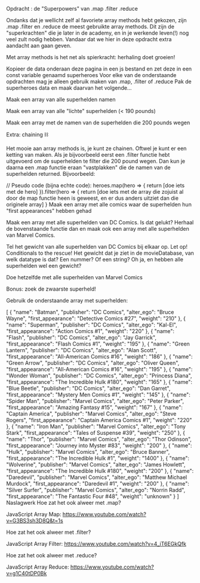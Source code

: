 Opdracht : de "Superpowers" van .map .filter .reduce

Ondanks dat je wellicht zelf al favoriete array methods hebt gekozen, zijn .map .filter en .reduce de meest gebruikte array methods. Dit zijn de "superkrachten" die je later in de academy, en in je werkende leven(!) nog veel zult nodig hebben. Vandaar dat we hier in deze opdracht extra aandacht aan gaan geven.

Met array methods is het net als spierkracht: herhaling doet groeien!

Kopieer de data onderaan deze pagina in een js bestand en zet deze in een const variable genaamd superheroes
Voor elke van de onderstaande opdrachten mag je alleen gebruik maken van .map, .filter of .reduce
Pak de superheroes data en maak daarvan het volgende...

Maak een array van alle superhelden namen

Maak een array van alle "lichte" superhelden (< 190 pounds)

Maak een array met de namen van de superhelden die 200 pounds wegen

Extra: chaining ⛓️

Het mooie aan array methods is, je kunt ze chainen. Oftwel je kunt er een ketting van maken. Als je bijvoorbeeld eerst een .filter functie hebt uitgevoerd om de superhelden te filter die 200 pound wegen. Dan kun je daarna een .map functie eraan "vastplakken" die de namen van de superhelden returned. Bijvoorbeeld:

// Pseudo code (bijna echte code):
heroes.map(hero => {
return [doe iets met de hero]
}).filter(hero => {
return [doe iets met de array die zojuist al door de map functie heen is
geweest, en er dus anders uitziet dan die originele array]
}
Maak een array met alle comics waar de superhelden hun "first appearances" hebben gehad

Maak een array met alle superhelden van DC Comics. Is dat gelukt? Herhaal de bovenstaande functie dan en maak ook een array met alle superhelden van Marvel Comics.

Tel het gewicht van alle superhelden van DC Comics bij elkaar op. Let op! Conditionals to the rescue! Het gewicht dat je ziet in de movieDatabase, van welk datatype is dat? Een nummer? Of een string? Oh ja, en hebben alle superhelden wel een gewicht?

Doe hetzelfde met alle superhelden van Marvel Comics

Bonus: zoek de zwaarste superheld!

Gebruik de onderstaande array met superhelden:

[
{
"name": "Batman",
"publisher": "DC Comics",
"alter_ego": "Bruce Wayne",
"first_appearance": "Detective Comics #27",
"weight": "210"
},
{
"name": "Superman",
"publisher": "DC Comics",
"alter_ego": "Kal-El",
"first_appearance": "Action Comics #1",
"weight": "220"
},
{
"name": "Flash",
"publisher": "DC Comics",
"alter_ego": "Jay Garrick",
"first_appearance": "Flash Comics #1",
"weight": "195"
},
{
"name": "Green Lantern",
"publisher": "DC Comics",
"alter_ego": "Alan Scott",
"first_appearance": "All-American Comics #16",
"weight": "186"
},
{
"name": "Green Arrow",
"publisher": "DC Comics",
"alter_ego": "Oliver Queen",
"first_appearance": "All-American Comics #16",
"weight": "195"
},
{
"name": "Wonder Woman",
"publisher": "DC Comics",
"alter_ego": "Princess Diana",
"first_appearance": "The Incredible Hulk #180",
"weight": "165"
},
{
"name": "Blue Beetle",
"publisher": "DC Comics",
"alter_ego": "Dan Garret",
"first_appearance": "Mystery Men Comics #1",
"weight": "145"
},
{
"name": "Spider Man",
"publisher": "Marvel Comics",
"alter_ego": "Peter Parker",
"first_appearance": "Amazing Fantasy #15",
"weight": "167"
},
{
"name": "Captain America",
"publisher": "Marvel Comics",
"alter_ego": "Steve Rogers",
"first_appearance": "Captain America Comics #1",
"weight": "220"
},
{
"name": "Iron Man",
"publisher": "Marvel Comics",
"alter_ego": "Tony Stark",
"first_appearance": "Tales of Suspense #39",
"weight": "250"
},
{
"name": "Thor",
"publisher": "Marvel Comics",
"alter_ego": "Thor Odinson",
"first_appearance": "Journey into Myster #83",
"weight": "200"
},
{
"name": "Hulk",
"publisher": "Marvel Comics",
"alter_ego": "Bruce Banner",
"first_appearance": "The Incredible Hulk #1",
"weight": "1400"
},
{
"name": "Wolverine",
"publisher": "Marvel Comics",
"alter_ego": "James Howlett",
"first_appearance": "The Incredible Hulk #180",
"weight": "200"
},
{
"name": "Daredevil",
"publisher": "Marvel Comics",
"alter_ego": "Matthew Michael Murdock",
"first_appearance": "Daredevil #1",
"weight": "200"
},
{
"name": "Silver Surfer",
"publisher": "Marvel Comics",
"alter_ego": "Norrin Radd",
"first_appearance": "The Fantastic Four #48",
"weight": "unknown"
}
]
Naslagwerk
Hoe zat het ook alweer met .map?

JavaScript Array Map: https://www.youtube.com/watch?v=G3BS3sh3D8Q&t=1s

Hoe zat het ook alweer met .filter?

JavaScript Array Filter: https://www.youtube.com/watch?v=4_iT6EGkQfk

Hoe zat het ook alweer met .reduce?

JavaScript Array Reduce: https://www.youtube.com/watch?v=g1C40tDP0Bk
